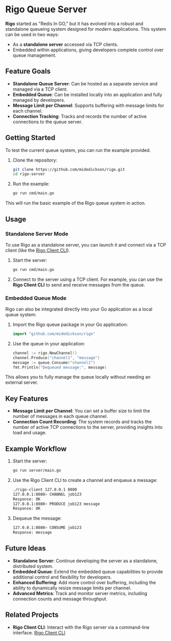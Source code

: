 # Rigo Queue Server

**Rigo** started as "Redis In GO," but it has evolved into a robust and standalone queueing system designed for modern applications. This system can be used in two ways:

- As a **standalone server** accessed via TCP clients.
- Embedded within applications, giving developers complete control over queue management.

## Feature Goals

- **Standalone Queue Server**: Can be hosted as a separate service and managed via a TCP client.
- **Embedded Queue**: Can be installed locally into an application and fully managed by developers.
- **Message Limit per Channel**: Supports buffering with message limits for each channel.
- **Connection Tracking**: Tracks and records the number of active connections to the queue server.

## Getting Started

To test the current queue system, you can run the example provided.

1. Clone the repository:

   ```bash
   git clone https://github.com/midedickson/rigo.git
   cd rigo-server
   ```

2. Run the example:

   ```bash
   go run cmd/main.go
   ```

This will run the basic example of the Rigo queue system in action.

## Usage

### Standalone Server Mode

To use Rigo as a standalone server, you can launch it and connect via a TCP client (like the [Rigo Client CLI](https://github.com/midedickson/rigo-client)).

1. Start the server:

   ```bash
   go run cmd/main.go
   ```

2. Connect to the server using a TCP client. For example, you can use the **Rigo Client CLI** to send and receive messages from the queue.

### Embedded Queue Mode

Rigo can also be integrated directly into your Go application as a local queue system:

1. Import the Rigo queue package in your Go application:

   ```go
   import "github.com/midedickson/rigo"
   ```

2. Use the queue in your application:

   ```go
   channel := rigo.NewChannel()
   channel.Produce("channel1", "message")
   message := queue.Consume("channel1")
   fmt.Println("Dequeued message:", message)
   ```

This allows you to fully manage the queue locally without needing an external server.

## Key Features

- **Message Limit per Channel**: You can set a buffer size to limit the number of messages in each queue channel.
- **Connection Count Recording**: The system records and tracks the number of active TCP connections to the server, providing insights into load and usage.

## Example Workflow

1. Start the server:

   ```bash
   go run server/main.go
   ```

2. Use the Rigo Client CLI to create a channel and enqueue a message:

   ```bash
   ./rigo-client 127.0.0.1 8080
   127.0.0.1:8080> CHANNEL job123
   Response: OK
   127.0.0.1:8080> PRODUCE job123 message
   Response: OK


   ```

3. Dequeue the message:

   ```bash
   127.0.0.1:8080> CONSUME job123
   Response: message
   ```

## Future Ideas

- **Standalone Server**: Continue developing the server as a standalone, distributed system.
- **Embedded Queue**: Extend the embedded queue capabilities to provide additional control and flexibility for developers.
- **Enhanced Buffering**: Add more control over buffering, including the ability to dynamically resize message limits per channel.
- **Advanced Metrics**: Track and monitor server metrics, including connection counts and message throughput.

## Related Projects

- **Rigo Client CLI**: Interact with the Rigo server via a command-line interface. [Rigo Client CLI](https://github.com/midedickson/rigo-client)
